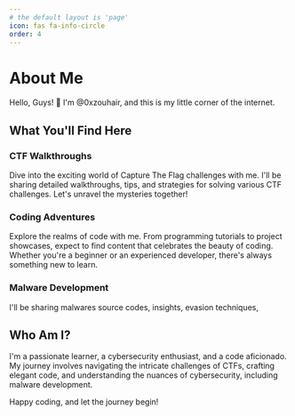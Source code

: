 ```yaml
---
# the default layout is 'page'
icon: fas fa-info-circle
order: 4
---
```


# About Me

Hello, Guys! 👋 I'm @0xzouhair, and this is my little corner of the internet.

## What You'll Find Here

### CTF Walkthroughs

Dive into the exciting world of Capture The Flag challenges with me. I'll be sharing detailed walkthroughs, tips, and strategies for solving various CTF challenges. Let's unravel the mysteries together!

### Coding Adventures

Explore the realms of code with me. From programming tutorials to project showcases, expect to find content that celebrates the beauty of coding. Whether you're a beginner or an experienced developer, there's always something new to learn.

### Malware Development

I'll be sharing malwares source codes, insights, evasion techniques,

## Who Am I?

I'm a passionate learner, a cybersecurity enthusiast, and a code aficionado. My journey involves navigating the intricate challenges of CTFs, crafting elegant code, and understanding the nuances of cybersecurity, including malware development.

Happy coding, and let the journey begin!
